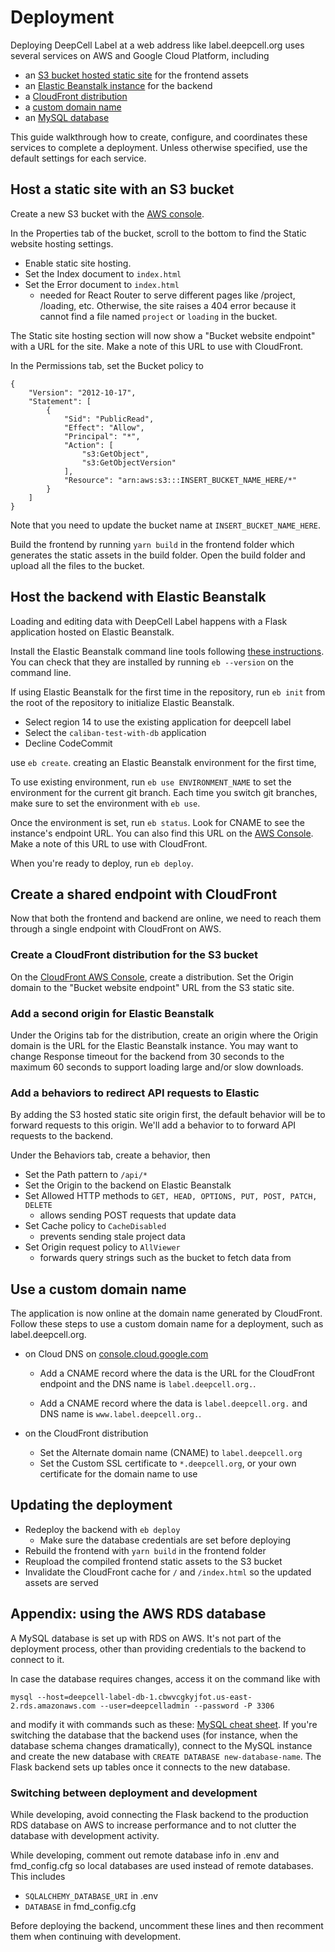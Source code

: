# Deployment

Deploying DeepCell Label at a web address like label.deepcell.org uses several services on AWS and Google Cloud Platform, including

- an [S3 bucket hosted static site](#host-a-static-site-with-an-s3-bucket) for the frontend assets
- an [Elastic Beanstalk instance](#host-the-backend-with-elastic-beanstalk) for the backend
- a [CloudFront distribution](#create-a-shared-endpoint-with-cloudfront)
- a [custom domain name](#use-a-custom-domain-name)
- an [MySQL database](#appendix-using-the-aws-rds-database)

This guide walkthrough how to create, configure, and coordinates these services to complete a deployment. Unless otherwise specified, use the default settings for each service.

## Host a static site with an S3 bucket

Create a new S3 bucket with the [AWS console](https://s3.console.aws.amazon.com/s3/buckets).

In the Properties tab of the bucket, scroll to the bottom to find the Static website hosting settings.

- Enable static site hosting.
- Set the Index document to `index.html`
- Set the Error document to `index.html`
  - needed for React Router to serve different pages like /project, /loading, etc. Otherwise, the site raises a 404 error because it cannot find a file named `project` or `loading` in the bucket.

The Static site hosting section will now show a "Bucket website endpoint" with a URL for the site. Make a note of this URL to use with CloudFront.

In the Permissions tab,
set the Bucket policy to

```
{
    "Version": "2012-10-17",
    "Statement": [
        {
            "Sid": "PublicRead",
            "Effect": "Allow",
            "Principal": "*",
            "Action": [
                "s3:GetObject",
                "s3:GetObjectVersion"
            ],
            "Resource": "arn:aws:s3:::INSERT_BUCKET_NAME_HERE/*"
        }
    ]
}
```

Note that you need to update the bucket name at `INSERT_BUCKET_NAME_HERE`.

Build the frontend by running `yarn build` in the frontend folder which generates the static assets in the build folder. Open the build folder and upload all the files to the bucket.

## Host the backend with Elastic Beanstalk

Loading and editing data with DeepCell Label happens with a Flask application hosted on Elastic Beanstalk.

Install the Elastic Beanstalk command line tools following [these instructions](https://docs.aws.amazon.com/elasticbeanstalk/latest/dg/eb-cli3-install.html). You can check that they are installed by running `eb --version` on the command line.

If using Elastic Beanstalk for the first time in the repository, run `eb init` from the root of the repository to initialize Elastic Beanstalk.
- Select region 14 to use the existing application for deepcell label
- Select the `caliban-test-with-db` application
- Decline CodeCommit

use `eb create`. creating an Elastic Beanstalk environment for the first time,

To use existing environment, run `eb use ENVIRONMENT_NAME` to set the environment for the current git branch. Each time you switch git branches, make sure to set the environment with `eb use`.

Once the environment is set, run `eb status`. Look for CNAME to see the instance's endpoint URL. You can also find this URL on the [AWS Console](https://us-east-2.console.aws.amazon.com/elasticbeanstalk/home). Make a note of this URL to use with CloudFront.

When you're ready to deploy, run `eb deploy`.

## Create a shared endpoint with CloudFront

Now that both the frontend and backend are online, we need to reach them through a single endpoint with CloudFront on AWS.

### Create a CloudFront distribution for the S3 bucket

On the [CloudFront AWS Console](https://us-east-1.console.aws.amazon.com/cloudfront/v3/home), create a distribution.
Set the Origin domain to the "Bucket website endpoint" URL from the S3 static site.

### Add a second origin for Elastic Beanstalk

Under the Origins tab for the distribution, create an origin where the Origin domain is the URL for the Elastic Beanstalk instance. You may want to change Response timeout for the backend from 30 seconds to the maximum 60 seconds to support loading large and/or slow downloads.

### Add a behaviors to redirect API requests to Elastic

By adding the S3 hosted static site origin first, the default behavior will be to forward requests to this origin. We'll add a behavior to to forward API requests to the backend.

Under the Behaviors tab, create a behavior, then

- Set the Path pattern to `/api/*`
- Set the Origin to the backend on Elastic Beanstalk
- Set Allowed HTTP methods to `GET, HEAD, OPTIONS, PUT, POST, PATCH, DELETE`
  - allows sending POST requests that update data
- Set Cache policy to `CacheDisabled`
  - prevents sending stale project data
- Set Origin request policy to `AllViewer`
  - forwards query strings such as the bucket to fetch data from

## Use a custom domain name

The application is now online at the domain name generated by CloudFront. Follow these steps to use a custom domain name for a deployment, such as label.deepcell.org.

- on Cloud DNS on [console.cloud.google.com](console.cloud.google.com)

  - Add a CNAME record where the data is the URL for the CloudFront endpoint and the DNS name is `label.deepcell.org.`.

  - Add a CNAME record where the data is `label.deepcell.org.` and DNS name is `www.label.deepcell.org.`.

- on the CloudFront distribution
  - Set the Alternate domain name (CNAME) to `label.deepcell.org`
  - Set the Custom SSL certificate to `*.deepcell.org`, or your own certificate for the domain name to use

## Updating the deployment

- Redeploy the backend with `eb deploy`
  - Make sure the database credentials are set before deploying
- Rebuild the frontend with `yarn build` in the frontend folder
- Reupload the compiled frontend static assets to the S3 bucket
- Invalidate the CloudFront cache for `/` and `/index.html` so the updated assets are served

## Appendix: using the AWS RDS database

A MySQL database is set up with RDS on AWS. It's not part of the deployment process, other than providing credentials to the backend to connect to it.

In case the database requires changes, access it on the command like with

```
mysql --host=deepcell-label-db-1.cbwvcgkyjfot.us-east-2.rds.amazonaws.com --user=deepcelladmin --password -P 3306
```

and modify it with commands such as these: [MySQL cheat sheet](https://devhints.io/mysql). If you're switching the database that the backend uses (for instance, when the database schema changes dramatically), connect to the MySQL instance and create the new database with `CREATE DATABASE new-database-name`. The Flask backend sets up tables once it connects to the new database.

### Switching between deployment and development

While developing, avoid connecting the Flask backend to the production RDS database on AWS to increase performance and to not clutter the database with development activity.

While developing, comment out remote database info in .env and fmd_config.cfg so local databases are used instead of remote databases. This includes

- `SQLALCHEMY_DATABASE_URI` in .env
- `DATABASE` in fmd_config.cfg

Before deploying the backend, uncomment these lines and then recomment them when continuing with development.
